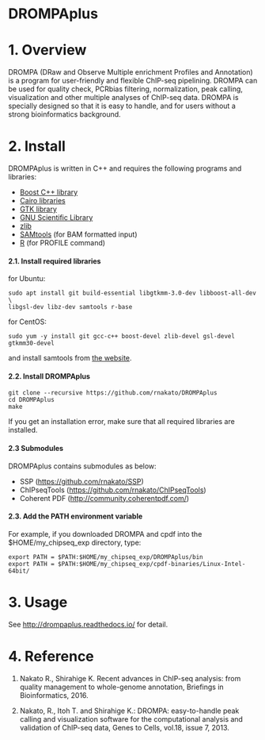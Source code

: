 # DROMPAplus

# 1. Overview
DROMPA (DRaw and Observe Multiple enrichment Profiles and Annotation) is a program for user-friendly and flexible ChIP-seq pipelining. DROMPA can be used for quality check, PCRbias filtering, normalization, peak calling, visualization and other multiple analyses of ChIP-seq data. DROMPA is specially designed so that it is easy to handle, and for users without a strong bioinformatics background.

# 2. Install
DROMPAplus is written in C++ and requires the following programs and libraries:
* [Boost C++ library](http://www.boost.org/)
* [Cairo libraries](http://www.cairographics.org/)
* [GTK library](http://www.gtk.org/)
* [GNU Scientific Library](http://www.gnu.org/software/gsl/)
* [zlib](http://www.zlib.net/)
* [SAMtools](http://samtools.sourceforge.net/) (for BAM formatted input)
* [R](http://www.r-project.org/) (for PROFILE command)

#### 2.1. Install required libraries
for Ubuntu:

    sudo apt install git build-essential libgtkmm-3.0-dev libboost-all-dev \
    libgsl-dev libz-dev samtools r-base

for CentOS:

    sudo yum -y install git gcc-c++ boost-devel zlib-devel gsl-devel gtkmm30-devel
and install samtools from [the website](http://samtools.sourceforge.net/).

#### 2.2. Install DROMPAplus
    git clone --recursive https://github.com/rnakato/DROMPAplus
    cd DROMPAplus
    make

If you get an installation error, make sure that all required libraries are installed.

#### 2.3 Submodules
DROMPAplus contains submodules as below:

* SSP (https://github.com/rnakato/SSP)
* ChIPseqTools (https://github.com/rnakato/ChIPseqTools)
* Coherent PDF (http://community.coherentpdf.com/) 
    
#### 2.3. Add the PATH environment variable
For example, if you downloaded DROMPA and cpdf into the $HOME/my_chipseq_exp directory, type:

    export PATH = $PATH:$HOME/my_chipseq_exp/DROMPAplus/bin
    export PATH = $PATH:$HOME/my_chipseq_exp/cpdf-binaries/Linux-Intel-64bit/


# 3. Usage
 See http://drompaplus.readthedocs.io/ for detail.

# 4. Reference
1. Nakato R., Shirahige K. Recent advances in ChIP-seq analysis: from quality management to whole-genome annotation, Briefings in Bioinformatics, 2016.

2. Nakato, R., Itoh T. and Shirahige K.: DROMPA: easy-to-handle peak calling and visualization software for the computational analysis and validation of ChIP-seq data, Genes to Cells, vol.18, issue 7, 2013.
